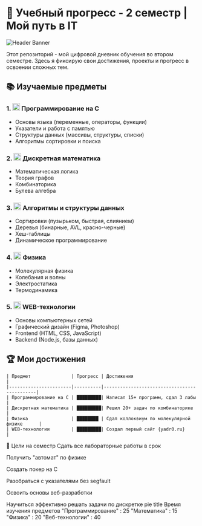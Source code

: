 # 🚀 Учебный прогресс - 2 семестр | Мой путь в IT 

![Header Banner](https://placehold.co/1200x400/2d3748/white?text=Второй+семестр+-+Новый+уровень+знаний)

Этот репозиторий - мой цифровой дневник обучения во втором семестре. Здесь я фиксирую свои достижения, проекты и прогресс в освоении сложных тем.

## 📚 Изучаемые предметы

### 1. <img src="https://cdn-icons-png.flaticon.com/512/919/919841.png" width="20"> **Программирование на C**
- Основы языка (переменные, операторы, функции)
- Указатели и работа с памятью
- Структуры данных (массивы, структуры, списки)
- Алгоритмы сортировки и поиска

### 2. <img src="https://cdn-icons-png.flaticon.com/512/2103/2103633.png" width="20"> **Дискретная математика**
- Математическая логика
- Теория графов
- Комбинаторика
- Булева алгебра

### 3. <img src="https://cdn-icons-png.flaticon.com/512/2103/2103653.png" width="20"> **Алгоритмы и структуры данных**
- Сортировки (пузырьком, быстрая, слиянием)
- Деревья (бинарные, AVL, красно-черные)
- Хеш-таблицы
- Динамическое программирование

### 4. <img src="https://cdn-icons-png.flaticon.com/512/2103/2103665.png" width="20"> **Физика**
- Молекулярная физика
- Колебания и волны
- Электростатика
- Термодинамика

### 5. <img src="https://cdn-icons-png.flaticon.com/512/1055/1055687.png" width="20"> **WEB-технологии**
- Основы компьютерных сетей
- Графический дизайн (Figma, Photoshop)
- Frontend (HTML, CSS, JavaScript)
- Backend (Node.js, базы данных)

## 🏆 Мои достижения

```progress
| Предмет               | Прогресс | Достижения                                  |
|-----------------------|----------|---------------------------------------------|
| Программирование на C | █████████| Написал 15+ программ, сдал 3 лабы           |
| Дискретная математика | █████████| Решил 20+ задач по комбинаторике            |
| Физика                | ████████ | Сдал коллоквиум по молекулярной физике      |
| WEB-технологии        | █████████| Создал первый сайт {yadr0.ru}               |
```
🎯 Цели на семестр
Сдать все лабораторные работы в срок

Получить "автомат" по физике

Создать покер на C

Разобраться с указателями без segfault

Освоить основы веб-разработки

Научиться эффективно решать задачи по дискретке
pie title Время изучения предметов
    "Программирование" : 25
    "Математика" : 15
    "Физика" : 20
    "Веб-технологии" : 40
